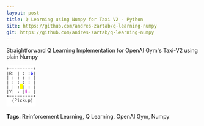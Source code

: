 ```yaml
---
layout: post
title: Q Learning using Numpy for Taxi V2 - Python
site: https://github.com/andres-zartab/q-learning-numpy
git: https://github.com/andres-zartab/q-learning-numpy
---
```


Straightforward Q Learning Implementation for OpenAI Gym's Taxi-V2 using plain Numpy

![](public/taxi.gif)

__Tags__: Reinforcement Learning, Q Learning, OpenAI Gym, Numpy
